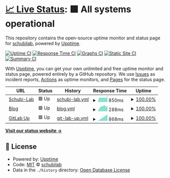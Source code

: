 # [📈 Live Status](https://schubilab.github.io/up): <!--live status--> **🟩 All systems operational**

This repository contains the open-source uptime monitor and status page for [schubilab](https://schubilab.github.io/up), powered by [Upptime](https://github.com/upptime/upptime).

[![Uptime CI](https://github.com/schubilab/up/workflows/Uptime%20CI/badge.svg)](https://github.com/schubilab/up/actions?query=workflow%3A%22Uptime+CI%22)
[![Response Time CI](https://github.com/schubilab/up/workflows/Response%20Time%20CI/badge.svg)](https://github.com/schubilab/up/actions?query=workflow%3A%22Response+Time+CI%22)
[![Graphs CI](https://github.com/schubilab/up/workflows/Graphs%20CI/badge.svg)](https://github.com/schubilab/up/actions?query=workflow%3A%22Graphs+CI%22)
[![Static Site CI](https://github.com/schubilab/up/workflows/Static%20Site%20CI/badge.svg)](https://github.com/schubilab/up/actions?query=workflow%3A%22Static+Site+CI%22)
[![Summary CI](https://github.com/schubilab/up/workflows/Summary%20CI/badge.svg)](https://github.com/schubilab/up/actions?query=workflow%3A%22Summary+CI%22)

With [Upptime](https://upptime.js.org), you can get your own unlimited and free uptime monitor and status page, powered entirely by a GitHub repository. We use [Issues](https://github.com/schubilab/up/issues) as incident reports, [Actions](https://github.com/schubilab/up/actions) as uptime monitors, and [Pages](https://schubilab.github.io/up) for the status page.

<!--start: status pages-->
<!-- This summary is generated by Upptime (https://github.com/upptime/upptime) -->
<!-- Do not edit this manually, your changes will be overwritten -->
<!-- prettier-ignore -->
| URL | Status | History | Response Time | Uptime |
| --- | ------ | ------- | ------------- | ------ |
| <img alt="" src="https://favicons.githubusercontent.com/schubi-lab.de" height="13"> [Schubi-Lab](https://schubi-lab.de) | 🟩 Up | [schubi-lab.yml](https://github.com/schubilab/up/commits/HEAD/history/schubi-lab.yml) | <details><summary><img alt="Response time graph" src="./graphs/schubi-lab/response-time-week.png" height="20"> 850ms</summary><br><a href="https://schubilab.github.io/up/history/schubi-lab"><img alt="Response time 850" src="https://img.shields.io/endpoint?url=https%3A%2F%2Fraw.githubusercontent.com%2Fschubilab%2Fup%2FHEAD%2Fapi%2Fschubi-lab%2Fresponse-time.json"></a><br><a href="https://schubilab.github.io/up/history/schubi-lab"><img alt="24-hour response time 850" src="https://img.shields.io/endpoint?url=https%3A%2F%2Fraw.githubusercontent.com%2Fschubilab%2Fup%2FHEAD%2Fapi%2Fschubi-lab%2Fresponse-time-day.json"></a><br><a href="https://schubilab.github.io/up/history/schubi-lab"><img alt="7-day response time 850" src="https://img.shields.io/endpoint?url=https%3A%2F%2Fraw.githubusercontent.com%2Fschubilab%2Fup%2FHEAD%2Fapi%2Fschubi-lab%2Fresponse-time-week.json"></a><br><a href="https://schubilab.github.io/up/history/schubi-lab"><img alt="30-day response time 850" src="https://img.shields.io/endpoint?url=https%3A%2F%2Fraw.githubusercontent.com%2Fschubilab%2Fup%2FHEAD%2Fapi%2Fschubi-lab%2Fresponse-time-month.json"></a><br><a href="https://schubilab.github.io/up/history/schubi-lab"><img alt="1-year response time 850" src="https://img.shields.io/endpoint?url=https%3A%2F%2Fraw.githubusercontent.com%2Fschubilab%2Fup%2FHEAD%2Fapi%2Fschubi-lab%2Fresponse-time-year.json"></a></details> | <details><summary><a href="https://schubilab.github.io/up/history/schubi-lab">100.00%</a></summary><a href="https://schubilab.github.io/up/history/schubi-lab"><img alt="All-time uptime 100.00%" src="https://img.shields.io/endpoint?url=https%3A%2F%2Fraw.githubusercontent.com%2Fschubilab%2Fup%2FHEAD%2Fapi%2Fschubi-lab%2Fuptime.json"></a><br><a href="https://schubilab.github.io/up/history/schubi-lab"><img alt="24-hour uptime 100.00%" src="https://img.shields.io/endpoint?url=https%3A%2F%2Fraw.githubusercontent.com%2Fschubilab%2Fup%2FHEAD%2Fapi%2Fschubi-lab%2Fuptime-day.json"></a><br><a href="https://schubilab.github.io/up/history/schubi-lab"><img alt="7-day uptime 100.00%" src="https://img.shields.io/endpoint?url=https%3A%2F%2Fraw.githubusercontent.com%2Fschubilab%2Fup%2FHEAD%2Fapi%2Fschubi-lab%2Fuptime-week.json"></a><br><a href="https://schubilab.github.io/up/history/schubi-lab"><img alt="30-day uptime 100.00%" src="https://img.shields.io/endpoint?url=https%3A%2F%2Fraw.githubusercontent.com%2Fschubilab%2Fup%2FHEAD%2Fapi%2Fschubi-lab%2Fuptime-month.json"></a><br><a href="https://schubilab.github.io/up/history/schubi-lab"><img alt="1-year uptime 100.00%" src="https://img.shields.io/endpoint?url=https%3A%2F%2Fraw.githubusercontent.com%2Fschubilab%2Fup%2FHEAD%2Fapi%2Fschubi-lab%2Fuptime-year.json"></a></details>
| <img alt="" src="https://favicons.githubusercontent.com/blog.schubi-lab.de" height="13"> [Blog](https://blog.schubi-lab.de) | 🟩 Up | [blog.yml](https://github.com/schubilab/up/commits/HEAD/history/blog.yml) | <details><summary><img alt="Response time graph" src="./graphs/blog/response-time-week.png" height="20"> 288ms</summary><br><a href="https://schubilab.github.io/up/history/blog"><img alt="Response time 288" src="https://img.shields.io/endpoint?url=https%3A%2F%2Fraw.githubusercontent.com%2Fschubilab%2Fup%2FHEAD%2Fapi%2Fblog%2Fresponse-time.json"></a><br><a href="https://schubilab.github.io/up/history/blog"><img alt="24-hour response time 288" src="https://img.shields.io/endpoint?url=https%3A%2F%2Fraw.githubusercontent.com%2Fschubilab%2Fup%2FHEAD%2Fapi%2Fblog%2Fresponse-time-day.json"></a><br><a href="https://schubilab.github.io/up/history/blog"><img alt="7-day response time 288" src="https://img.shields.io/endpoint?url=https%3A%2F%2Fraw.githubusercontent.com%2Fschubilab%2Fup%2FHEAD%2Fapi%2Fblog%2Fresponse-time-week.json"></a><br><a href="https://schubilab.github.io/up/history/blog"><img alt="30-day response time 288" src="https://img.shields.io/endpoint?url=https%3A%2F%2Fraw.githubusercontent.com%2Fschubilab%2Fup%2FHEAD%2Fapi%2Fblog%2Fresponse-time-month.json"></a><br><a href="https://schubilab.github.io/up/history/blog"><img alt="1-year response time 288" src="https://img.shields.io/endpoint?url=https%3A%2F%2Fraw.githubusercontent.com%2Fschubilab%2Fup%2FHEAD%2Fapi%2Fblog%2Fresponse-time-year.json"></a></details> | <details><summary><a href="https://schubilab.github.io/up/history/blog">100.00%</a></summary><a href="https://schubilab.github.io/up/history/blog"><img alt="All-time uptime 100.00%" src="https://img.shields.io/endpoint?url=https%3A%2F%2Fraw.githubusercontent.com%2Fschubilab%2Fup%2FHEAD%2Fapi%2Fblog%2Fuptime.json"></a><br><a href="https://schubilab.github.io/up/history/blog"><img alt="24-hour uptime 100.00%" src="https://img.shields.io/endpoint?url=https%3A%2F%2Fraw.githubusercontent.com%2Fschubilab%2Fup%2FHEAD%2Fapi%2Fblog%2Fuptime-day.json"></a><br><a href="https://schubilab.github.io/up/history/blog"><img alt="7-day uptime 100.00%" src="https://img.shields.io/endpoint?url=https%3A%2F%2Fraw.githubusercontent.com%2Fschubilab%2Fup%2FHEAD%2Fapi%2Fblog%2Fuptime-week.json"></a><br><a href="https://schubilab.github.io/up/history/blog"><img alt="30-day uptime 100.00%" src="https://img.shields.io/endpoint?url=https%3A%2F%2Fraw.githubusercontent.com%2Fschubilab%2Fup%2FHEAD%2Fapi%2Fblog%2Fuptime-month.json"></a><br><a href="https://schubilab.github.io/up/history/blog"><img alt="1-year uptime 100.00%" src="https://img.shields.io/endpoint?url=https%3A%2F%2Fraw.githubusercontent.com%2Fschubilab%2Fup%2FHEAD%2Fapi%2Fblog%2Fuptime-year.json"></a></details>
| <img alt="" src="https://favicons.githubusercontent.com/up.schubi-lab.de" height="13"> [GitLab Up](https://up.schubi-lab.de) | 🟩 Up | [git-lab-up.yml](https://github.com/schubilab/up/commits/HEAD/history/git-lab-up.yml) | <details><summary><img alt="Response time graph" src="./graphs/git-lab-up/response-time-week.png" height="20"> 868ms</summary><br><a href="https://schubilab.github.io/up/history/git-lab-up"><img alt="Response time 868" src="https://img.shields.io/endpoint?url=https%3A%2F%2Fraw.githubusercontent.com%2Fschubilab%2Fup%2FHEAD%2Fapi%2Fgit-lab-up%2Fresponse-time.json"></a><br><a href="https://schubilab.github.io/up/history/git-lab-up"><img alt="24-hour response time 868" src="https://img.shields.io/endpoint?url=https%3A%2F%2Fraw.githubusercontent.com%2Fschubilab%2Fup%2FHEAD%2Fapi%2Fgit-lab-up%2Fresponse-time-day.json"></a><br><a href="https://schubilab.github.io/up/history/git-lab-up"><img alt="7-day response time 868" src="https://img.shields.io/endpoint?url=https%3A%2F%2Fraw.githubusercontent.com%2Fschubilab%2Fup%2FHEAD%2Fapi%2Fgit-lab-up%2Fresponse-time-week.json"></a><br><a href="https://schubilab.github.io/up/history/git-lab-up"><img alt="30-day response time 868" src="https://img.shields.io/endpoint?url=https%3A%2F%2Fraw.githubusercontent.com%2Fschubilab%2Fup%2FHEAD%2Fapi%2Fgit-lab-up%2Fresponse-time-month.json"></a><br><a href="https://schubilab.github.io/up/history/git-lab-up"><img alt="1-year response time 868" src="https://img.shields.io/endpoint?url=https%3A%2F%2Fraw.githubusercontent.com%2Fschubilab%2Fup%2FHEAD%2Fapi%2Fgit-lab-up%2Fresponse-time-year.json"></a></details> | <details><summary><a href="https://schubilab.github.io/up/history/git-lab-up">100.00%</a></summary><a href="https://schubilab.github.io/up/history/git-lab-up"><img alt="All-time uptime 100.00%" src="https://img.shields.io/endpoint?url=https%3A%2F%2Fraw.githubusercontent.com%2Fschubilab%2Fup%2FHEAD%2Fapi%2Fgit-lab-up%2Fuptime.json"></a><br><a href="https://schubilab.github.io/up/history/git-lab-up"><img alt="24-hour uptime 100.00%" src="https://img.shields.io/endpoint?url=https%3A%2F%2Fraw.githubusercontent.com%2Fschubilab%2Fup%2FHEAD%2Fapi%2Fgit-lab-up%2Fuptime-day.json"></a><br><a href="https://schubilab.github.io/up/history/git-lab-up"><img alt="7-day uptime 100.00%" src="https://img.shields.io/endpoint?url=https%3A%2F%2Fraw.githubusercontent.com%2Fschubilab%2Fup%2FHEAD%2Fapi%2Fgit-lab-up%2Fuptime-week.json"></a><br><a href="https://schubilab.github.io/up/history/git-lab-up"><img alt="30-day uptime 100.00%" src="https://img.shields.io/endpoint?url=https%3A%2F%2Fraw.githubusercontent.com%2Fschubilab%2Fup%2FHEAD%2Fapi%2Fgit-lab-up%2Fuptime-month.json"></a><br><a href="https://schubilab.github.io/up/history/git-lab-up"><img alt="1-year uptime 100.00%" src="https://img.shields.io/endpoint?url=https%3A%2F%2Fraw.githubusercontent.com%2Fschubilab%2Fup%2FHEAD%2Fapi%2Fgit-lab-up%2Fuptime-year.json"></a></details>

<!--end: status pages-->

[**Visit our status website →**](https://schubilab.github.io/up)

## 📄 License

- Powered by: [Upptime](https://github.com/upptime/upptime)
- Code: [MIT](./LICENSE) © [schubilab](https://schubilab.github.io/up)
- Data in the `./history` directory: [Open Database License](https://opendatacommons.org/licenses/odbl/1-0/)
